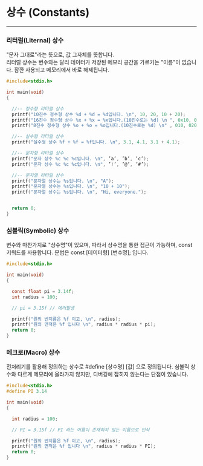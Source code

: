 # 상수 (Constants)
---

### 리터럴(Liternal) 상수 
  
  "문자 그대로"라는 뜻으로, 값 그자체를 뜻합니다.   
  리터럴 상수는 변수와는 달리 데이터가 저장된 메모리 공간을 가르키는 "이름"이 없습니다. 
  잠깐 사용되고 메모리에서 바로 해제됩니다. 


```c
#include<stdio.h>

int main(void)
{

  //-- 정수형 리터럴 상수 
  printf("10진수 정수형 상수 %d + %d = %d입니다. \n", 10, 20, 10 + 20);
  printf("16진수 정수형 상수 %x + %x = %x입니다.(10진수로는 %d) \n ", 0x10, 0x20, 0x10 + 0x20, 0x10 + 0x20);
  printf("8진수 정수형 상수 %o + %o = %o입니다.(10진수로는 %d) \n" , 010, 020, 010 + 020, 010 + 020);

  //-- 실수형 리터럴 상수 
  printf("실수형 상수 %f + %f = %f입니다. \n", 3.1, 4.1, 3.1 + 4.1);

  //-- 문자형 리터럴 상수 
  printf("문자 상수 %c %c %c입니다. \n", ’a’, ’b’, ’c’); 
  printf("문자 상수 %c %c %c입니다. \n", ’!’, ’@’, ’#’);

  //-- 문자열 리터럴 상수 
  printf("문자열 상수는 %s입니다. \n", "A");
  printf("문자열 상수는 %s입니다. \n", "10 + 10");
  printf("문자열 상수는 %s입니다. \n", "Hi, everyone.");


  return 0;
}
```

### 심볼릭(Symbolic) 상수 
  
  변수와 마찬가지로 "상수명"이 있으며, 따라서 상수명을 통한 접근이 가능하며, const 키워드를 사용합니다.
  문법은 const [데이터형] [변수명]; 입니다. 

```c
#include<stdio.h>

int main(void)
{

  const float pi = 3.14f; 
  int radius = 100; 

  // pi = 3.15f // 에러발생 

  printf("원의 반지름은 %f 이고, \n", radius);
  printf("원의 면적은 %f 입니다 \n", radius * radius * pi);
  return 0;
}
```



### 메크로(Macro) 상수 
  
  전처리기를 활용해 정의하는 상수로 #define [상수명] [값] 으로 정의됩니다.
  심볼릭 상수와 다르게 메모리에 올라가지 않지만, 디버깅에 잡히지 않는다는 단점이 있습니다. 
  
```c
#include<stdio.h>
#define PI 3.14 

int main(void)
{

  int radius = 100; 

  // PI = 3.15f // PI 라는 이름이 존재하지 않는 이름으로 인식 

  printf("원의 반지름은 %f 이고, \n", radius);
  printf("원의 면적은 %f 입니다 \n", radius * radius * PI);
  return 0;
}
```

<br/>